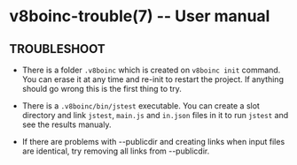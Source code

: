 v8boinc-trouble(7) -- User manual
=================================

## TROUBLESHOOT 

* There is a folder `.v8boinc` which is created on `v8boinc init` command. You
can erase it at any time and re-init to restart the project. If anything should
go wrong this is the first thing to try.

* There is a `.v8boinc/bin/jstest` executable. You can create a slot directory
and link `jstest`, `main.js` and `in.json` files in it to run `jstest` and see
the results manualy.

* If there are problems with --publicdir and creating links when input files
  are identical, try removing all links from --publicdir.
